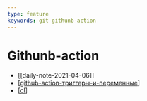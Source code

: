 ```yaml
---
type: feature
keywords: git githunb-action
---
```

# Githunb-action

- [[daily-note-2021-04-06]]
- [[github-action-триггеры-и-переменные]]
- [[cl]]

[//begin]: # "Autogenerated link references for markdown compatibility"
[github-action-триггеры-и-переменные]: github-action-триггеры-и-переменные "Github-action-триггеры-и-переменные"
[cl]: ../lists/cl "Непрервыная интеграция"
[//end]: # "Autogenerated link references"